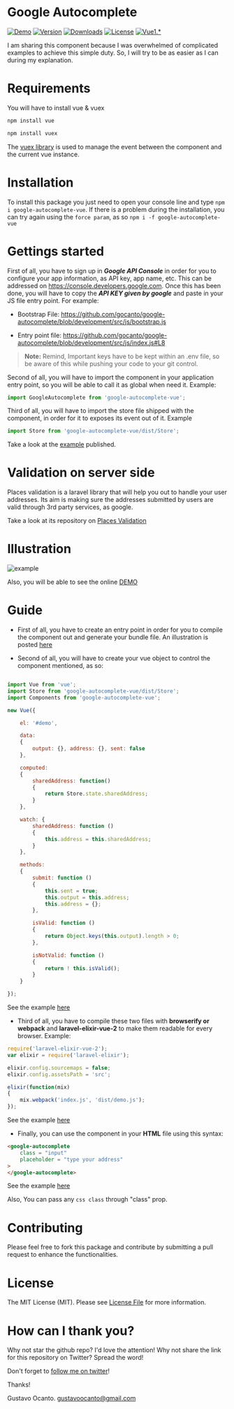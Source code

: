 # Google Autocomplete

<a href="https://gocanto.github.io/google-autocomplete/"><img src="https://img.shields.io/badge/online-demo-green.svg" alt="Demo"></a>
<a href="https://www.npmjs.com/package/google-autocomplete-vue"><img src="https://img.shields.io/npm/v/google-autocomplete-vue.svg" alt="Version"></a>
<a href="https://www.npmjs.com/package/google-autocomplete-vue"><img src="https://img.shields.io/npm/dt/google-autocomplete-vue.svg" alt="Downloads"></a>
<a href="https://github.com/gocanto/google-autocomplete/blob/master/LICENSE.md"><img src="https://img.shields.io/npm/l/easiest-js-validator.svg" alt="License"></a>
<a href="https://github.com/gocanto/google-autocomplete/tree/vue-1"><img src="https://img.shields.io/badge/Vue%201.*-passed-orange.svg" alt="Vue1.*"></a>


I am sharing this component because I was overwhelmed of complicated examples to achieve this simple duty. So, I will try to be as easier as I can during my explanation.

# Requirements
You will have to install vue & vuex

```js
npm install vue
```

```js
npm install vuex
```

The <a href="http://vuex.vuejs.org/en/intro.html" target="_blank">vuex library</a> is used to manage the event between the component and the current vue instance.


# Installation
To install this package you just need to open your console line and type ```npm i google-autocomplete-vue```. If there is a problem during the installation, you can try again using the ```force param```, as so ```npm i -f google-autocomplete-vue```


# Gettings started
First of all, you have to sign up in ***Google API Console*** in order for you to configure your app information, as API key, app name, etc. This can be addressed on <a href="https://console.developers.google.com">https://console.developers.google.com</a>. Once this has been done, you will have to copy the ***API KEY given by google*** and paste in your JS file entry point. For example: 

- Bootstrap File: <a href="https://github.com/gocanto/google-autocomplete/blob/development/src/js/bootstrap.js">https://github.com/gocanto/google-autocomplete/blob/development/src/js/bootstrap.js</a>

- Entry point file: <a href="https://github.com/gocanto/google-autocomplete/blob/development/src/js/index.js#L8">https://github.com/gocanto/google-autocomplete/blob/development/src/js/index.js#L8</a>

> **Note:** Remind, Important keys have to be kept within an .env file, so be aware of this while pushing your code to your git control. 


Second of all, you will have to import the component in your application entry point, so you will be able to call it as global when need it. Example:

```js
import GoogleAutocomplete from 'google-autocomplete-vue';
```

Third of all, you will have to import the store file shipped with the component, in order for it to exposes its event out of it. Example

```js
import Store from 'google-autocomplete-vue/dist/Store';
```

Take a look at the <a href="https://github.com/gocanto/google-autocomplete/blob/master/src/js/index.js#L8-L9" target="_blank">example</a> published.


# Validation on server side

Places validation is a laravel library that will help you out to handle your user addresses. Its aim is making sure the addresses submitted by users are valid through 3rd party services, as google.

Take a look at its repository on <a href="https://github.com/gocanto/places-validation"> Places Validation </a>


# Illustration

![example](https://github.com/gocanto/google-autocomplete/blob/master/src/images/example.gif)


Also, you will be able to see the online <a href="https://gocanto.github.io/google-autocomplete/" target="_blank">DEMO</a>


# Guide

* First of all, you have to create an entry point in order for you to compile the component out and generate your bundle file. An illustration is posted <a href="https://github.com/gocanto/google-autocomplete/blob/master/src/js/demo.js" target="_blank">here</a>


* Second of all, you will have to create your vue object to control the component mentioned, as so:

```javascript

import Vue from 'vue';
import Store from 'google-autocomplete-vue/dist/Store';
import Components from 'google-autocomplete-vue';

new Vue({

    el: '#demo',

    data:
    {
        output: {}, address: {}, sent: false
    },

    computed:
    {
        sharedAddress: function()
        {
            return Store.state.sharedAddress;
        }
    },

    watch: {
        sharedAddress: function ()
        {
            this.address = this.sharedAddress;
        }
    },

    methods:
    {
        submit: function ()
        {
            this.sent = true;
            this.output = this.address;
            this.address = {};
        },

        isValid: function ()
        {
            return Object.keys(this.output).length > 0;
        },

        isNotValid: function ()
        {
            return ! this.isValid();
        }
    }

});

```

See the example <a href="https://github.com/gocanto/google-autocomplete/blob/master/src/js/demo.js" target="_blank">here</a>


* Third of all, you have to compile these two files with **browserify or webpack** and **laravel-elixir-vue-2** to make them readable for every browser. Example:

```javascript
require('laravel-elixir-vue-2');
var elixir = require('laravel-elixir');

elixir.config.sourcemaps = false;
elixir.config.assetsPath = 'src';

elixir(function(mix)
{
    mix.webpack('index.js', 'dist/demo.js');
});
```

See the example <a href="https://github.com/gocanto/google-autocomplete/blob/master/gulpfile.js#L10" target="_blank">here</a>


* Finally, you can use the component in your **HTML** file using this syntax:

```HTML
<google-autocomplete
    class = "input"
    placeholder = "type your address"
>
</google-autocomplete>
```

See the example <a href="https://github.com/gocanto/google-autocomplete/blob/master/demo/index.html#L50-L54" target="_blank">here</a>


Also, You can pass any ```css class``` through "class" prop.


# Contributing

Please feel free to fork this package and contribute by submitting a pull request to enhance the functionalities.


# License

The MIT License (MIT). Please see [License File](LICENSE.md) for more information.


# How can I thank you?
Why not star the github repo? I'd love the attention! Why not share the link for this repository on Twitter? Spread the word!


Don't forget to [follow me on twitter](https://twitter.com/gocanto)!

Thanks!

Gustavo Ocanto.
gustavoocanto@gmail.com
